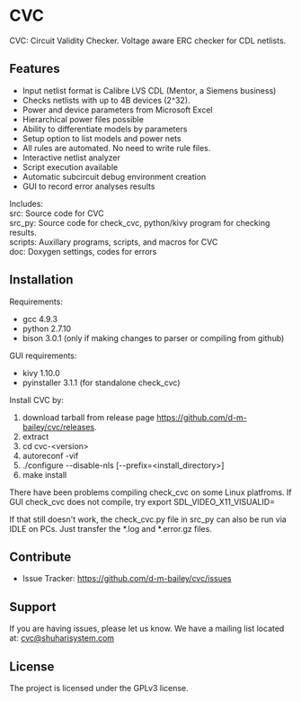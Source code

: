 # CVC

CVC: Circuit Validity Checker. Voltage aware ERC checker for CDL netlists.

Features
--------
- Input netlist format is Calibre LVS CDL (Mentor, a Siemens business)
- Checks netlists with up to 4B devices (2^32).
- Power and device parameters from Microsoft Excel
- Hierarchical power files possible
- Ability to differentiate models by parameters
- Setup option to list models and power nets
- All rules are automated. No need to write rule files.
- Interactive netlist analyzer
- Script execution available
- Automatic subcircuit debug environment creation
- GUI to record error analyses results

Includes:  
src: Source code for CVC  
src_py: Source code for check_cvc, python/kivy program for checking results.  
scripts: Auxillary programs, scripts, and macros for CVC  
doc: Doxygen settings, codes for errors  

Installation
------------

Requirements:
- gcc 4.9.3
- python 2.7.10
- bison 3.0.1 (only if making changes to parser or compiling from github)

GUI requirements:
- kivy 1.10.0
- pyinstaller 3.1.1 (for standalone check_cvc)

Install CVC by:

1. download tarball from release page https://github.com/d-m-bailey/cvc/releases.
2. extract
3. cd cvc-\<version>
4. autoreconf -vif
5. ./configure --disable-nls [--prefix=<install_directory>]
6. make install

There have been problems compiling check_cvc on some Linux platfroms.
If GUI check_cvc does not compile, try
export SDL_VIDEO_X11_VISUALID=

If that still doesn't work, the check_cvc.py file in src_py can also be run via IDLE on PCs.
Just transfer the \*.log and \*.error.gz files.

Contribute
----------

- Issue Tracker: https://github.com/d-m-bailey/cvc/issues

Support
-------

If you are having issues, please let us know.
We have a mailing list located at: cvc@shuharisystem.com

License
-------

The project is licensed under the GPLv3 license.
